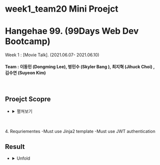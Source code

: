  # week1_team20 Mini Proejct

# Hangehae 99. (99Days Web Dev Bootcamp) 

  Week 1 :  [Movie Talk].  (2021.06.07- 2021.06.10)
#### Team : 이동민 (Dongming Lee),  벙민수 (Skyler Bang ), 최지혁 (Jihuck Choi) , 김수연 (Suyeon Kim)

<br>
 

## Proejct Scopre
* <details>
  <summary>
  펼쳐보기
  </summary>
    <br>

     1. Project Name 
     MovieTALK(무비톡)

     2. Project Background

     Do you want to share your favorite movie with your friends? 
     Please ask them to join our MovieTalk 
     We can share the movie and leave the comments 

     3. Implemented Features 

        Sign up
          Create an Account
             -Check ID
             -Check PW 
          Log in

          Log out 

          Search Movie by Title

          Add Movie in to Main Feed

          Check Detail of movie 

          Leave Comment 
  </details>
  <br>

   
  </details> 
 <br>
4. Requriementes 
   -Must use Jinja2 template 
   -Must use JWT authentication

    
  </summary>
    <br>

## Result
* <details>
  <summary>
   Unfold
  </summary>
    <br>

    Demonstration Video : https://www.youtube.com/watch?v=8Gbv7yYv2qM

  </details>
  <br>
  
  
